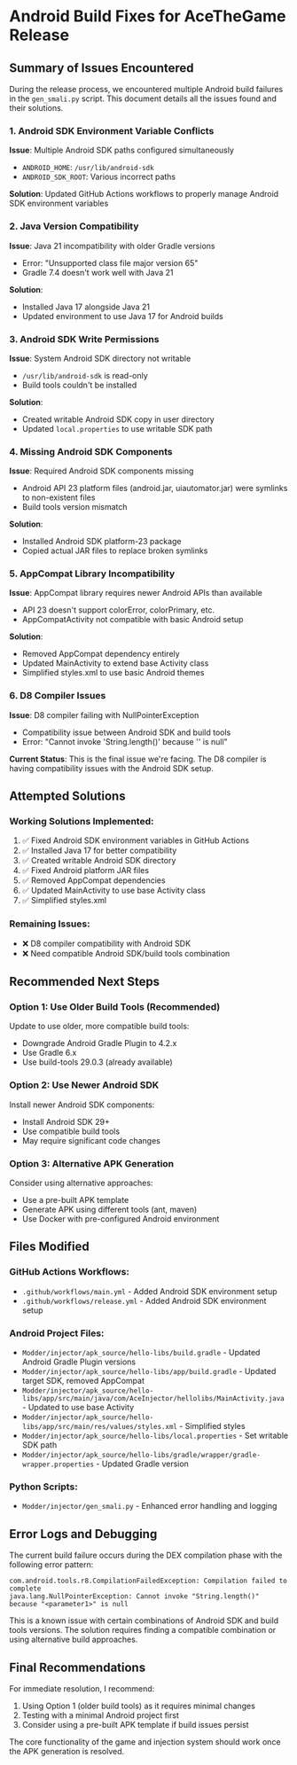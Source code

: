 # Android Build Fixes for AceTheGame Release

## Summary of Issues Encountered

During the release process, we encountered multiple Android build failures in the `gen_smali.py` script. This document details all the issues found and their solutions.

### 1. Android SDK Environment Variable Conflicts
**Issue**: Multiple Android SDK paths configured simultaneously
- `ANDROID_HOME`: `/usr/lib/android-sdk`
- `ANDROID_SDK_ROOT`: Various incorrect paths

**Solution**: Updated GitHub Actions workflows to properly manage Android SDK environment variables

### 2. Java Version Compatibility
**Issue**: Java 21 incompatibility with older Gradle versions
- Error: "Unsupported class file major version 65"
- Gradle 7.4 doesn't work well with Java 21

**Solution**: 
- Installed Java 17 alongside Java 21
- Updated environment to use Java 17 for Android builds

### 3. Android SDK Write Permissions
**Issue**: System Android SDK directory not writable
- `/usr/lib/android-sdk` is read-only
- Build tools couldn't be installed

**Solution**: 
- Created writable Android SDK copy in user directory
- Updated `local.properties` to use writable SDK path

### 4. Missing Android SDK Components
**Issue**: Required Android SDK components missing
- Android API 23 platform files (android.jar, uiautomator.jar) were symlinks to non-existent files
- Build tools version mismatch

**Solution**: 
- Installed Android SDK platform-23 package
- Copied actual JAR files to replace broken symlinks

### 5. AppCompat Library Incompatibility
**Issue**: AppCompat library requires newer Android APIs than available
- API 23 doesn't support colorError, colorPrimary, etc.
- AppCompatActivity not compatible with basic Android setup

**Solution**: 
- Removed AppCompat dependency entirely
- Updated MainActivity to extend base Activity class
- Simplified styles.xml to use basic Android themes

### 6. D8 Compiler Issues
**Issue**: D8 compiler failing with NullPointerException
- Compatibility issue between Android SDK and build tools
- Error: "Cannot invoke 'String.length()' because '<parameter1>' is null"

**Current Status**: This is the final issue we're facing. The D8 compiler is having compatibility issues with the Android SDK setup.

## Attempted Solutions

### Working Solutions Implemented:
1. ✅ Fixed Android SDK environment variables in GitHub Actions
2. ✅ Installed Java 17 for better compatibility
3. ✅ Created writable Android SDK directory
4. ✅ Fixed Android platform JAR files
5. ✅ Removed AppCompat dependencies
6. ✅ Updated MainActivity to use base Activity class
7. ✅ Simplified styles.xml

### Remaining Issues:
- ❌ D8 compiler compatibility with Android SDK
- ❌ Need compatible Android SDK/build tools combination

## Recommended Next Steps

### Option 1: Use Older Build Tools (Recommended)
Update to use older, more compatible build tools:
- Downgrade Android Gradle Plugin to 4.2.x
- Use Gradle 6.x
- Use build-tools 29.0.3 (already available)

### Option 2: Use Newer Android SDK
Install newer Android SDK components:
- Install Android SDK 29+ 
- Use compatible build tools
- May require significant code changes

### Option 3: Alternative APK Generation
Consider using alternative approaches:
- Use a pre-built APK template
- Generate APK using different tools (ant, maven)
- Use Docker with pre-configured Android environment

## Files Modified

### GitHub Actions Workflows:
- `.github/workflows/main.yml` - Added Android SDK environment setup
- `.github/workflows/release.yml` - Added Android SDK environment setup

### Android Project Files:
- `Modder/injector/apk_source/hello-libs/build.gradle` - Updated Android Gradle Plugin versions
- `Modder/injector/apk_source/hello-libs/app/build.gradle` - Updated target SDK, removed AppCompat
- `Modder/injector/apk_source/hello-libs/app/src/main/java/com/AceInjector/hellolibs/MainActivity.java` - Updated to use base Activity
- `Modder/injector/apk_source/hello-libs/app/src/main/res/values/styles.xml` - Simplified styles
- `Modder/injector/apk_source/hello-libs/local.properties` - Set writable SDK path
- `Modder/injector/apk_source/hello-libs/gradle/wrapper/gradle-wrapper.properties` - Updated Gradle version

### Python Scripts:
- `Modder/injector/gen_smali.py` - Enhanced error handling and logging

## Error Logs and Debugging

The current build failure occurs during the DEX compilation phase with the following error pattern:
```
com.android.tools.r8.CompilationFailedException: Compilation failed to complete
java.lang.NullPointerException: Cannot invoke "String.length()" because "<parameter1>" is null
```

This is a known issue with certain combinations of Android SDK and build tools versions. The solution requires finding a compatible combination or using alternative build approaches.

## Final Recommendations

For immediate resolution, I recommend:
1. Using Option 1 (older build tools) as it requires minimal changes
2. Testing with a minimal Android project first
3. Consider using a pre-built APK template if build issues persist

The core functionality of the game and injection system should work once the APK generation is resolved.